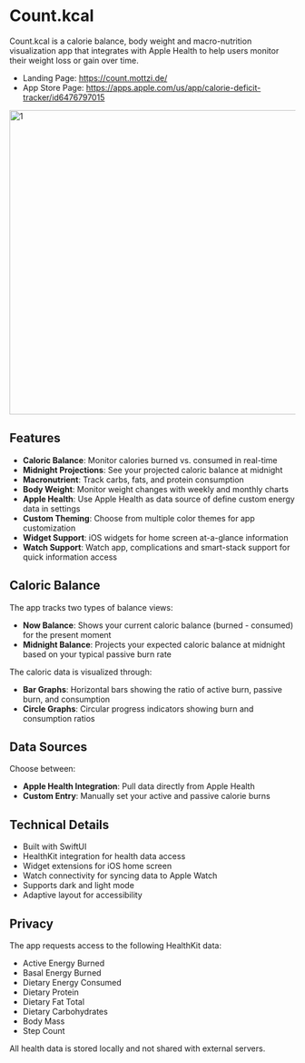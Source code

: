 # Count.kcal

Count.kcal is a calorie balance, body weight and macro-nutrition visualization app that integrates with Apple Health to help users monitor their weight loss or gain over time.

- Landing Page: https://count.mottzi.de/
- App Store Page: https://apps.apple.com/us/app/calorie-deficit-tracker/id6476797015

<img width="535" alt="1" src="https://github.com/user-attachments/assets/ebe81322-0781-432c-ac82-599dfff6efa1" />

## Features

- **Caloric Balance**: Monitor calories burned vs. consumed in real-time
- **Midnight Projections**: See your projected caloric balance at midnight
- **Macronutrient**: Track carbs, fats, and protein consumption
- **Body Weight**: Monitor weight changes with weekly and monthly charts
- **Apple Health**: Use Apple Health as data source of define custom energy data in settings
- **Custom Theming**: Choose from multiple color themes for app customization
- **Widget Support**: iOS widgets for home screen at-a-glance information
- **Watch Support**: Watch app, complications and smart-stack support for quick information access

## Caloric Balance

The app tracks two types of balance views:

- **Now Balance**: Shows your current caloric balance (burned - consumed) for the present moment
- **Midnight Balance**: Projects your expected caloric balance at midnight based on your typical passive burn rate

The caloric data is visualized through:

- **Bar Graphs**: Horizontal bars showing the ratio of active burn, passive burn, and consumption
- **Circle Graphs**: Circular progress indicators showing burn and consumption ratios

## Data Sources

Choose between:

- **Apple Health Integration**: Pull data directly from Apple Health
- **Custom Entry**: Manually set your active and passive calorie burns

## Technical Details

- Built with SwiftUI
- HealthKit integration for health data access
- Widget extensions for iOS home screen
- Watch connectivity for syncing data to Apple Watch
- Supports dark and light mode
- Adaptive layout for accessibility

## Privacy

The app requests access to the following HealthKit data:
- Active Energy Burned
- Basal Energy Burned
- Dietary Energy Consumed
- Dietary Protein
- Dietary Fat Total
- Dietary Carbohydrates
- Body Mass
- Step Count

All health data is stored locally and not shared with external servers.
